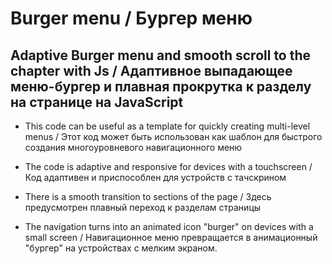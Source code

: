 # Burger menu / Бургер меню  

## Adaptive Burger menu and smooth scroll to the chapter with Js / Адаптивное выпадающее меню-бургер и плавная прокрутка к разделу на странице на JavaScript  

- This code can be useful as a template for quickly creating multi-level menus / Этот код может быть использован как шаблон для быстрого создания многоуровневого навигационного меню  

- The code is adaptive and responsive for devices with a touchscreen / Код адаптивен и приспособлен для устройств с тачскрином  

- There is a smooth transition to sections of the page / Здесь предусмотрен плавный переход к разделам страницы

- The navigation turns into an animated icon "burger" on devices with a small screen / Навигационное меню превращается в анимационный "бургер" на устройствах с мелким экраном.
